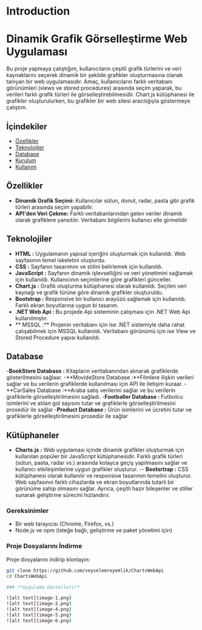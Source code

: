 # Introduction
# **Dinamik Grafik Görselleştirme Web Uygulaması**

Bu proje yapmaya çalıştığım, kullanıcıların çeşitli grafik türlerini ve veri kaynaklarını seçerek dinamik bir şekilde grafikler oluşturmasına olanak tanıyan bir web uygulamasıdır. Amaç, kullanıcıların farklı veritabanı görünümleri (views ve stored procedures) arasında seçim yaparak, bu verileri farklı grafik türleri ile görselleştirebilmesidir. Chart.js kütüphanesi ile grafikler oluşturulurken, bu grafikler bir web sitesi aracılığıyla göstermeye çalıştım.

## **İçindekiler**

- [Özellikler](#özellikler)
- [Teknolojiler](#teknolojiler)
- [Database](#database)
- [Kurulum](#kurulum)
- [Kullanım](#kullanım)


## **Özellikler**

- **Dinamik Grafik Seçimi:** Kullanıcılar sütun, donut, radar, pasta gibi grafik türleri arasında seçim yapabilir.
- **API'den Veri Çekme:** Farklı veritabanlarından gelen veriler dinamik olarak grafiklere yansıtılır. Veritabanı bilgilerini kullanıcı elle girmelidir


## Teknolojiler
- **HTML :**  Uygulamanın yapısal içeriğini oluşturmak için kullanıldı. Web sayfasının temel iskeletini oluşturdu.
- **CSS :**  Sayfanın tasarımını ve stilini belirlemek için kullanıldı.
- **JavaScript :** Sayfanın dinamik işlevselliğini ve veri yönetimini sağlamak için kullanıldı. Kullanıcının seçimlerine göre grafikleri günceller.
- **Chart.js :** Grafik oluşturma kütüphanesi olarak kullanıldı. Seçilen veri kaynağı ve grafik türüne göre dinamik grafikler oluşturuldu.
- **Bootstrap :** Responsive bir kullanıcı arayüzü sağlamak için kullanıldı. Farklı ekran boyutlarına uygun bi tasarım.
- **.NET Web Api :** Bu projede Api sisteminin çalışması için .NET Web Api kullanılmıştır.
- ** MSSQL :** Projenin veritabanı için ise .NET sistemiyle daha rahat çalışabilmek için MSSQL kullanıldı. Veritabanı görünümü için ise View ve Stored Procedure yapısı kullanıldı.

## Database
-**BookStore Database :** Kitapların veritabanından alınarak grafiklerde gösterilmesini sağlaar.
-**MovideStore Database :**Filmlere ilişkin verileri sağlar ve bu verilerin grafiklerde kullanılması için API ile iletişim kuraar.
-**CarSales Database :**Araba satış verilerini sağlar ve bu verilerin grafiklerle görselleştirilmesini sağladı.
-**Footballer Database :** Futbolcu isimlerini ve atılan gol sayısını tutar ve grafiklerle görselleştirilmesini prosedür ile sağlar
-**Product Database :** Ürün isimlerini ve ücretini tutar ve grafiklerle görselleştirilmesini prosedür ile sağlar

## Kütüphaneler
- **Charts.js :** Web uygulaması içinde dinamik grafikler oluşturmak için kullanılan popüler bir JavaScript kütüphanesidir. Farklı grafik türleri (sütun, pasta, radar vs.) arasında kolayca geçiş yapılmasını sağlar ve kullanıcı etkileşimlerine uygun grafikler oluşturur.
-- **Bootsrtrap :** CSS kütüphanesi olarak kullanılır ve responsive tasarımın temelini oluşturur. Web sayfasının farklı cihazlarda ve ekran boyutlarında tutarlı bir görünüme sahip olmasını sağlar. Ayrıca, çeşitli hazır bileşenler ve stiller sunarak geliştirme sürecini hızlandırır.

### **Gereksinimler**

- Bir web tarayıcısı (Chrome, Firefox, vs.)
- Node.js ve npm (isteğe bağlı, geliştirme ve paket yönetimi için)

### **Proje Dosyalarını İndirme**

Proje dosyalarını indirip klonlayın:

```bash
git clone https://github.com/veyselemreyemlik/ChartsWebApi
cd ChartsWebApi

### **Uygulama Görselleri**

![alt text](image-1.png)
![alt text](image-2.png)
![alt text](image-4.png)
![alt text](image-5.png)
![alt text](image-6.png)
